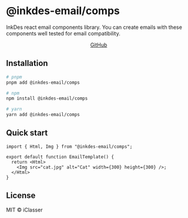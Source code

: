 # @inkdes-email/comps
InkDes react email components library. You can create emails with these components well tested for email compatibility.
<br />


<div style='text-align:center'>
  <a href='https://github.com/iClasser/inkdes-email-comps'>GitHub<a>
  </hr>
</div>

## Installation

```bash
# pnpm
pnpm add @inkdes-email/comps

# npm
npm install @inkdes-email/comps

# yarn
yarn add @inkdes-email/comps
```

## Quick start

```tsx
import { Html, Img } from "@inkdes-email/comps";

export default function EmailTemplate() {
  return <Html>
    <Img src="cat.jpg" alt="Cat" width={300} height={300} />;
  </Html>
}
```

## License

MIT © iClasser


